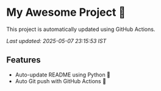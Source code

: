 # My Awesome Project 🚀

This project is automatically updated using GitHub Actions.

_Last updated: 2025-05-07 23:15:53 IST_

## Features
- Auto-update README using Python 🐍
- Auto Git push with GitHub Actions 🤖
